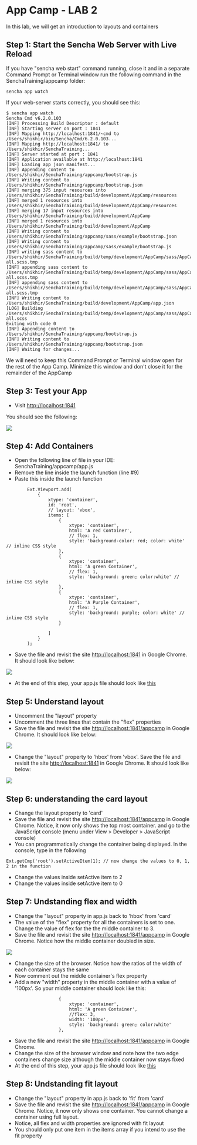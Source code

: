 # App Camp - LAB 2

In this lab, we will get an introduction to layouts and containers


## Step 1: Start the Sencha Web Server with Live Reload

If you have "sencha web start" command running, close it and in a separate Command Prompt or Terminal window run the following command in the SenchaTraining/appcamp folder:

```
sencha app watch
```

If your web-server starts correctly, you should see this:
```
$ sencha app watch
Sencha Cmd v6.2.0.103
[INF] Processing Build Descriptor : default
[INF] Starting server on port : 1841
[INF] Mapping http://localhost:1841/~cmd to /Users/shikhir/bin/Sencha/Cmd/6.2.0.103...
[INF] Mapping http://localhost:1841/ to /Users/shikhir/SenchaTraining...
[INF] Server started at port : 1841
[INF] Application available at http://localhost:1841
[INF] Loading app json manifest...
[INF] Appending content to /Users/shikhir/SenchaTraining/appcamp/bootstrap.js
[INF] Writing content to /Users/shikhir/SenchaTraining/appcamp/bootstrap.json
[INF] merging 375 input resources into /Users/shikhir/SenchaTraining/build/development/AppCamp/resources
[INF] merged 1 resources into /Users/shikhir/SenchaTraining/build/development/AppCamp/resources
[INF] merging 17 input resources into /Users/shikhir/SenchaTraining/build/development/AppCamp
[INF] merged 1 resources into /Users/shikhir/SenchaTraining/build/development/AppCamp
[INF] Writing content to /Users/shikhir/SenchaTraining/appcamp/sass/example/bootstrap.json
[INF] Writing content to /Users/shikhir/SenchaTraining/appcamp/sass/example/bootstrap.js
[INF] writing sass content to /Users/shikhir/SenchaTraining/build/temp/development/AppCamp/sass/AppCamp-all.scss.tmp
[INF] appending sass content to /Users/shikhir/SenchaTraining/build/temp/development/AppCamp/sass/AppCamp-all.scss.tmp
[INF] appending sass content to /Users/shikhir/SenchaTraining/build/temp/development/AppCamp/sass/AppCamp-all.scss.tmp
[INF] Writing content to /Users/shikhir/SenchaTraining/build/development/AppCamp/app.json
[LOG] Building /Users/shikhir/SenchaTraining/build/temp/development/AppCamp/sass/AppCamp-all.scss
Exiting with code 0
[INF] Appending content to /Users/shikhir/SenchaTraining/appcamp/bootstrap.js
[INF] Writing content to /Users/shikhir/SenchaTraining/appcamp/bootstrap.json
[INF] Waiting for changes...
```

We will need to keep this Command Prompt or Terminal window open for the rest of the App Camp. Minimize this window and don't close it for the remainder of the AppCamp

## Step 3: Test your App

* Visit [http://localhost:1841](http://localhost:1841/appcamp/)

You should see the following:

<img src="hello-extjs.jpg" align="center" />

## Step 4: Add Containers

* Open the following line of file in your IDE: SenchaTraining/appcamp/app.js
* Remove the line inside the launch function (line #9)
* Paste this inside the launch function

```
		Ext.Viewport.add(
			{
				xtype: 'container',
				id: 'root',
				// layout: 'vbox',
				items: [
					{
						xtype: 'container', 
						html: 'A red Container',
						// flex: 1,						
                        style: 'background-color: red; color: white' // inline CSS style
					},
					{
						xtype: 'container', 
						html: 'A green Container',
                        // flex: 1,
						style: 'background: green; color:white' // inline CSS style
					},
					{
						xtype: 'container', 
						html: 'A Purple Container',
						// flex: 1,
                        style: 'background: purple; color: white' // inline CSS style
					}					
					
				]
			}
		);
```
* Save the file and revisit the site [http://localhost:1841](http://localhost:1841/appcamp/) in Google Chrome. It should look like below:
<img src="container-default.jpg" align="center" />

* At the end of this step, your app.js file should look like [this](step4.js)

## Step 5: Understand layout

* Uncomment the "layout" property
* Uncomment the three lines that contain the "flex" properties
* Save the file and revisit the site [http://localhost:1841/appcamp](http://localhost:1841/appcamp/) in Google Chrome. It should look like below:

<img src="vbox-flex1.jpg" align="center" />

* Change the "layout" property to 'hbox' from 'vbox'. Save the file and revisit the site [http://localhost:1841](http://localhost:1841/appcamp/) in Google Chrome. It should look like below:

<img src="hbox.jpg" align="center" />

## Step 6: understanding the card layout
* Change the layout property to 'card' 
* Save the file and revisit the site [http://localhost:1841/appcamp](http://localhost:1841/appcamp/) in Google Chrome. Notice, it now only shows the top most container.
and go to the JavaScript console (menu under View > Developer > JavaScript console)
* You can programmatically change the container being displayed. In the console, type in the following

```
Ext.getCmp('root').setActiveItem(1); // now change the values to 0, 1, 2 in the function
```
* Change the values inside setActive item to 2
* Change the values inside setActive item to 0

## Step 7: Undstanding flex and width

* Change the "layout" property in app.js back to 'hbox' from 'card'
* The value of the "flex" property for all the containers is set to one. Change the value of flex for the the middle container to 3. 
* Save the file and revisit the site [http://localhost:1841/appcamp](http://localhost:1841/appcamp/) in Google Chrome.  Notice how the middle container doubled in size.
<img src="flex-3.jpg" align="center" />

* Change the size of the browser. Notice how the ratios of the width of each container stays the same
* Now comment out the middle container's flex property
* Add a new "width" property in the middle container with a value of '100px'. So your middle container should look like this:
```
					{
						xtype: 'container', 
						html: 'A green Container',
						//flex: 3,
						width: '100px',
						style: 'background: green; color:white'
					},

```
* Save the file and revisit the site [http://localhost:1841/appcamp](http://localhost:1841/appcamp/) in Google Chrome.
* Change the size of the browser window and note how the two edge containers change size although the middle container now stays fixed
* At the end of this step, your app.js file should look like [this](step7.js)

## Step 8: Undstanding fit layout
* Change the "layout" property in app.js back to 'fit' from 'card'
* Save the file and revisit the site [http://localhost:1841/appcamp](http://localhost:1841/appcamp/) in Google Chrome. Notice, it now only shows one container. You cannot change a container using full layout. 
* Notice, all flex and width properties are ignored with fit layout
* You should only put one item in the items array if you intend to use the fit property 



